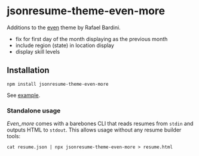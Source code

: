 # jsonresume-theme-even-more

Additions to the [even](https://github.com/rbardini/jsonresume-theme-even) theme by Rafael Bardini.

- fix for first day of the month displaying as the previous month
- include region (state) in location display
- display skill levels

## Installation

```console
npm install jsonresume-theme-even-more
```

See [example](https://github.com/rbardini/resume.rbardini.com).

### Standalone usage

_Even_more_ comes with a barebones CLI that reads resumes from `stdin` and outputs HTML to `stdout`. This allows usage without any resume builder tools:

```console
cat resume.json | npx jsonresume-theme-even-more > resume.html
```
